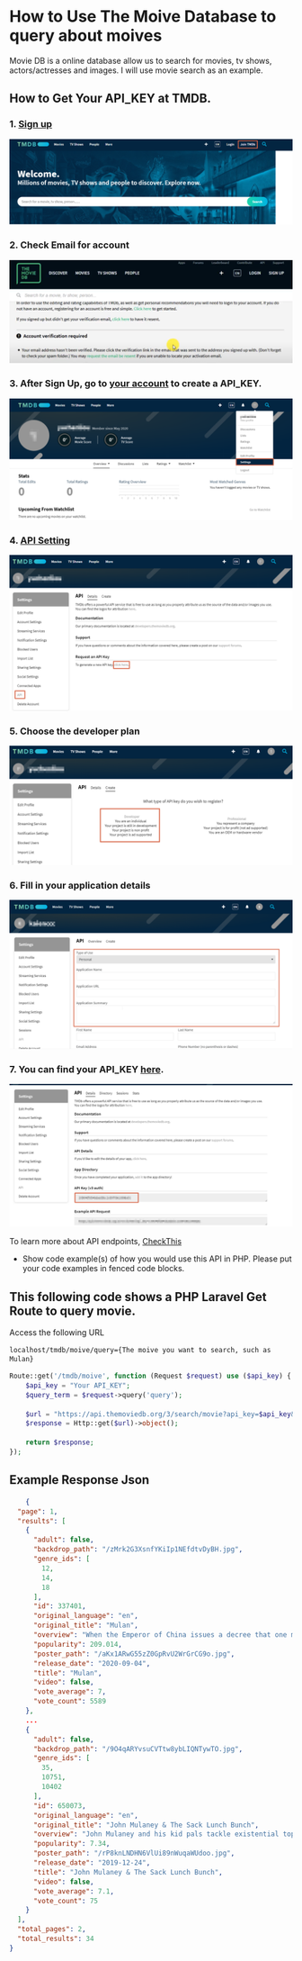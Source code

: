 # How to Use The Moive Database to query about moives

Movie DB is a online database allow us to search for movies, tv shows, actors/actresses and images.
I will use movie search as an example.


## How to Get Your API_KEY at TMDB.

### 1. [Sign up](https://www.themoviedb.org/signup) 
![Sign Up Page](1.png)

### 2. Check Email for account
![Account verification required](2.png)

### 3. After Sign Up, go to [your account](https://www.themoviedb.org/settings/account) to create a API_KEY.
![Create a API KEY](3.png)

### 4. [API Setting](https://www.themoviedb.org/settings/api)
![Click here to generate API_KEY](4.png)

### 5. Choose the developer plan
![Developer Plan API](5.png)

### 6. Fill in your application details
![Fill in application details](6.png)

### 7. You can find your API_KEY [here](https://www.themoviedb.org/settings/api).
![API_KEY](7.png)

To learn more about API endpoints, [CheckThis](https://developers.themoviedb.org/3/getting-started/introduction)

* Show code example(s) of how you would use this API in PHP. Please put your code examples in fenced code blocks.

## This following code shows a PHP Laravel Get Route to query movie.

Access the following URL
	
	localhost/tmdb/moive/query={The moive you want to search, such as Mulan}

```php
Route::get('/tmdb/moive', function (Request $request) use ($api_key) {
	$api_key = "Your API_KEY";
	$query_term = $request->query('query');

	$url = "https://api.themoviedb.org/3/search/movie?api_key=$api_key&language=en-US&query=$query_term&page=1&include_adult=false";
	$response = Http::get($url)->object();

	return $response;
});
```

## Example Response Json

```json
	{
  "page": 1,
  "results": [
    {
      "adult": false,
      "backdrop_path": "/zMrk2G3XsnfYKiIp1NEfdtvDyBH.jpg",
      "genre_ids": [
        12,
        14,
        18
      ],
      "id": 337401,
      "original_language": "en",
      "original_title": "Mulan",
      "overview": "When the Emperor of China issues a decree that one man per family must serve in the Imperial Chinese Army to defend the country from Huns, Hua Mulan, the eldest daughter of an honored warrior, steps in to take the place of her ailing father. She is spirited, determined and quick on her feet. Disguised as a man by the name of Hua Jun, she is tested every step of the way and must harness her innermost strength and embrace her true potential.",
      "popularity": 209.014,
      "poster_path": "/aKx1ARwG55zZ0GpRvU2WrGrCG9o.jpg",
      "release_date": "2020-09-04",
      "title": "Mulan",
      "video": false,
      "vote_average": 7,
      "vote_count": 5589
    },
	...
    {
      "adult": false,
      "backdrop_path": "/9O4qARYvsuCVTtw8ybLIQNTywTO.jpg",
      "genre_ids": [
        35,
        10751,
        10402
      ],
      "id": 650073,
      "original_language": "en",
      "original_title": "John Mulaney & The Sack Lunch Bunch",
      "overview": "John Mulaney and his kid pals tackle existential topics for all ages with catchy songs, comedy sketches and special guests in a nostalgic variety special.",
      "popularity": 7.34,
      "poster_path": "/rP8knLNDHN6VlUi89nWuqaWUdoo.jpg",
      "release_date": "2019-12-24",
      "title": "John Mulaney & The Sack Lunch Bunch",
      "video": false,
      "vote_average": 7.1,
      "vote_count": 75
    }
  ],
  "total_pages": 2,
  "total_results": 34
}
```